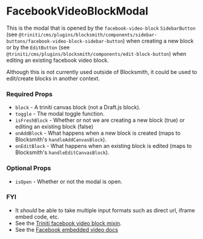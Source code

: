 # FacebookVideoBlockModal

This is the modal that is opened by the `facebook-video-block` `SidebarButton` (see `@triniti/cms/plugins/blocksmith/components/sidebar-buttons/facebook-video-block-sidebar-button`) when creating a new block or by the `EditButton` (see `@triniti/cms/plugins/blocksmith/components/edit-block-button`) when editing an existing facebook video block.

Although this is not currently used outside of Blocksmith, it could be used to edit/create blocks in another context.

### Required Props
+ `block`        - A triniti canvas block (not a Draft.js block).
+ `toggle`       - The modal toggle function.
+ `isFreshBlock` - Whether or not we are creating a new block (true) or editing an existing block (false)
+ `onAddBlock`   - What happens when a new block is created (maps to Blocksmith's `handleAddCanvasBlock`).
+ `onEditBlock`  - What happens when an existing block is edited (maps to Blocksmith's `handleEditCanvasBlock`).

### Optional Props
+ `isOpen`       - Whether or not the modal is open.

### FYI
+ It _should_ be able to take multiple input formats such as direct url, iframe embed code, etc.
+ See the [Triniti facebook video block mixin](https://github.com/triniti/schemas/tree/master/schemas/triniti/canvas/mixin/facebook-video-block).
+ See the [Facebook embedded video docs](https://developers.facebook.com/docs/plugins/embedded-video-player)
